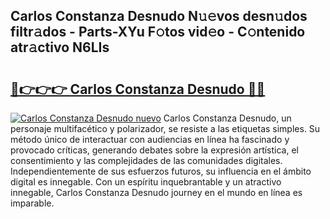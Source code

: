 ## Carlos Constanza Desnudo N𝚞𝚎vos desn𝚞dos filtr𝚊dos - Parts-XYu F𝚘tos vid𝚎o - C𝚘ntenido atr𝚊ctivo N6LIs

# <h2><a href="http://mb0fxq.tromn.icu/?c=Carlos+Constanza+Desnudo">🔗👉👉👉 Carlos Constanza Desnudo 🔗🔗</a></h2>

[![Carlos Constanza Desnudo nuevo](https://i.imgur.com/pEAQMta.gif)](http://mb0fxq.tromn.icu/?c=Carlos+Constanza+Desnudo)
Carlos Constanza Desnudo, un personaje multifacético y polarizador, se resiste a las etiquetas simples. Su método único de interactuar con audiencias en línea ha fascinado y provocado críticas, generando debates sobre la expresión artística, el consentimiento y las complejidades de las comunidades digitales. Independientemente de sus esfuerzos futuros, su influencia en el ámbito digital es innegable. Con un espíritu inquebrantable y un atractivo innegable, Carlos Constanza Desnudo journey en el mundo en línea es imparable.
